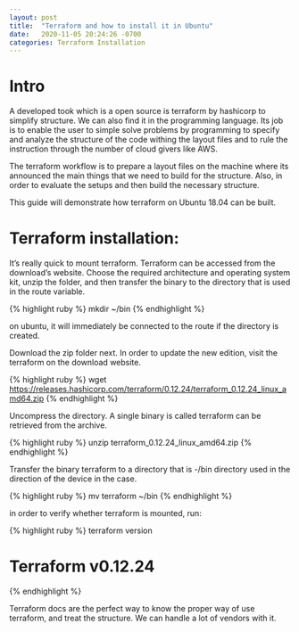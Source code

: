 ```yaml
---
layout: post
title:  "Terraform and how to install it in Ubuntu"
date:   2020-11-05 20:24:26 -0700
categories: Terraform Installation
---
```


<h1><b>Intro</b></h1>
A developed took which is a open source is terraform by hashicorp to simplify structure. We can also find it in the programming language. Its job is to enable the user to simple solve problems by programming to specify and analyze the structure of the code withing the layout files and to rule the instruction through the number of cloud givers like AWS. 

The terraform workflow is to prepare a layout files on the machine where its announced the main things that we need to build for the structure. Also, in order to evaluate the setups and then build the necessary structure.

This guide will demonstrate how terraform on Ubuntu 18.04 can be built.

<h1><b>Terraform installation:</b></h1>
It’s really quick to mount terraform. Terraform can be accessed from the download’s website. Choose the required architecture and operating system kit, unzip the folder, and then transfer the binary to the directory that is used in the route variable. 

{% highlight ruby %}
mkdir ~/bin
{% endhighlight %}

on ubuntu, it will immediately be connected to the route if the directory is created.

Download the zip folder next. In order to update the new edition, visit the terraform on the download website.

{% highlight ruby %}
wget https://releases.hashicorp.com/terraform/0.12.24/terraform_0.12.24_linux_amd64.zip
{% endhighlight %}

Uncompress the directory. A single binary is called terraform can be retrieved from the archive.

{% highlight ruby %}
unzip terraform_0.12.24_linux_amd64.zip
{% endhighlight %}

Transfer the binary terraform to a directory that is -/bin directory used in the direction of the device in the case.

{% highlight ruby %}
mv terraform ~/bin
{% endhighlight %}

in order to verify whether terraform is mounted, run:

{% highlight ruby %}
terraform version
# Terraform v0.12.24
{% endhighlight %}

Terraform docs are the perfect way to know the proper way of use terraform, and treat the structure. We can handle a lot of vendors with it.

